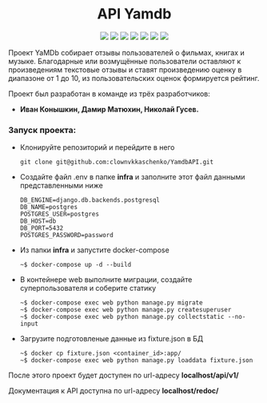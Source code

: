 <div id="header" align="center">
  <h1>API Yamdb</h1>
  <img src="https://img.shields.io/badge/Python-3.7.9-F8F8FF?style=for-the-badge&logo=python&logoColor=20B2AA">
  <img src="https://img.shields.io/badge/Django-2.2.19-F8F8FF?style=for-the-badge&logo=django&logoColor=00FF00">
  <img src="https://img.shields.io/badge/PostgreSQL-555555?style=for-the-badge&logo=postgresql&logoColor=F5F5DC">
  <img src="https://img.shields.io/badge/Docker-555555?style=for-the-badge&logo=docker&logoColor=2496ED">
  <img src="https://img.shields.io/badge/nginx-555555?style=for-the-badge&logo=nginx&logoColor=009639">
  <img src="https://img.shields.io/badge/gunicorn-555555?style=for-the-badge&logo=gunicorn&logoColor=499848">
  <a href="https://github.com/clownvkkaschenko/YamdbAPI/actions/workflows/yamdb_workflow.yml">
  <img src="https://img.shields.io/github/actions/workflow/status/clownvkkaschenko/YamdbAPI/yamdb_workflow.yml?branch=master&label=API Yamdb workflows&style=for-the-badge&color=F8F8FF&logo=githubactions&logoColor=2088FF"><a>
</div>


Проект YaMDb собирает отзывы пользователей о фильмах, книгах и музыке. Благодарные или возмущённые пользователи оставляют к произведениям текстовые отзывы и ставят произведению оценку в диапазоне от 1 до 10, из пользовательских оценок формируется рейтинг.

Проект был разработан в команде из трёх разработчиков:
- **Иван Конышкин, Дамир Матюхин, Николай Гусев.**
### Запуск проекта:
- Клонируйте репозиторий и перейдите в него 
  ```
  git clone git@github.com:clownvkkaschenko/YamdbAPI.git
  ```
- Cоздайте файл .env в папке **infra** и заполните этот файл данными представленными ниже
  ```
  DB_ENGINE=django.db.backends.postgresql
  DB_NAME=postgres
  POSTGRES_USER=postgres
  DB_HOST=db
  DB_PORT=5432
  POSTGRES_PASSWORD=password
  ```
- Из папки **infra** и запустите docker-compose
  ```
  ~$ docker-compose up -d --build
  ```
- В контейнере web выполните миграции, создайте суперпользователя и соберите статику
  ```
  ~$ docker-compose exec web python manage.py migrate
  ~$ docker-compose exec web python manage.py createsuperuser
  ~$ docker-compose exec web python manage.py collectstatic --no-input
  ```
- Загрузите подготовленые данные из fixture.json в БД
  ```
  ~$ docker cp fixture.json <container_id>:app/
  ~$ docker-compose exec web python manage.py loaddata fixture.json
  ```

После этого проект будет доступен по url-адресу **localhost/api/v1/**

Документация к API доступна по url-адресу **localhost/redoc/**
